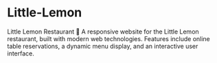 # Little-Lemon
Little Lemon Restaurant 🍋  A responsive website for the Little Lemon restaurant, built with modern web technologies. Features include online table reservations, a dynamic menu display, and an interactive user interface.
